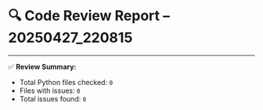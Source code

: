 # 🔍 Code Review Report – 20250427_220815

---

✅ **Review Summary:**
- Total Python files checked: `0`
- Files with issues: `0`
- Total issues found: `0`
